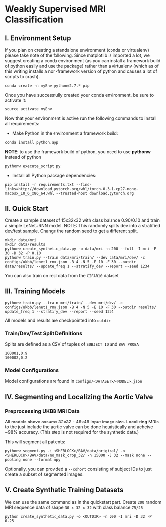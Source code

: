 # Weakly Supervised MRI Classification

## I. Environment Setup
If you plan on creating a standalone environment (conda or virtualenv) please take note of the following. Since matplotlib is imported a lot, we suggest creating a conda environment (as you can install a framework build of python easily and use the package) rather than a virtualenv (which as of this writing installs a non-framework version of python and causes a lot of scripts to crash).
```
conda create -n myEnv python=2.7.* pip
```
Once you have successfully created your conda environment, be sure to activate it:
```
source activate myEnv
```
Now that your environment is active run the following commands to install all requirements:
* Make Python in the environment a framework build:
```
conda install python.app
```
**NOTE**: to use the framework build of python, you need to use **pythonw** instead of python
```
pythonw execute_script.py
```
* Install all Python package dependencies:
```
pip install -r requirements.txt --find-links=http://download.pytorch.org/whl/torch-0.3.1-cp27-none-macosx_10_6_x86_64.whl --trusted-host download.pytorch.org
```

## II. Quick Start
Create a sample dataset of 15x32x32 with class balance 0.90/0.10 and train a simple LeNet+RNN model. NOTE: This randomly splits dev into a stratified dev/test sample. Change the random seed to get a different split.

```
mkdir data/mri
mkdir data/results
pythonw create_synthetic_data.py -o data/mri -n 200 --full -I mri -F 30 -D 32 -P 0.10
pythonw train.py --train data/mri/train/ --dev data/mri/dev/ -c configs/ukbb/lenet1_rnn.json -B 4 -N 5 -E 10 -F 30 --outdir data/results/ --update_freq 1 --stratify_dev --report --seed 1234
```
You can also train on real data from the `CIFAR10` dataset

## III. Training Models

```
pythonw train.py --train mri/train/ --dev mri/dev/ -c configs/ukbb/lenet1_rnn.json -B 4 -N 5 -E 10 -F 30 --outdir results/ update_freq 1 --stratify_dev --report --seed 1234
```

All models and results are checkpointed into `outdir`

### Train/Dev/Test Split Definitions
Splits are defined as a CSV of tuples of `SUBJECT ID` and `BAV PROBA`

	100001,0.9
	100002,0.2

### Model Configurations
Model configurations are found in `configs/<DATASET>/<MODEL>.json`



## IV. Segmenting and Localizing the Aortic Valve

### Preprocessing UKBB MRI Data
All models above assume 32x32 - 48x48 input image size. Localizing MRIs to the just include the aortic valve can be done heuristically and acheive ~98% accuracy. (This step is not required for the synthetic data.)

This will segment all patients:

```
pythonw segment.py -i <SHERLOCK>/BAV/data/original/ -o <SHERLOCK>/BAV/data/no_mask_crop_32/ -n 15000 -D 32 --mask none --pooling none --format npy
```
Optionally, you can provided a `--cohort` consisting of subject IDs to just create a subset of segmented images.


## V. Create Synthetic Training Datasets

We can use the same command as in the quickstart part.
Create `200` random MRI sequence data of shape `30 x 32 x 32` with class balance `75/25`

```
python create_synthetic_data.py -o <OUTDIR> -n 200 -I mri -D 32 -P 0.25
```

